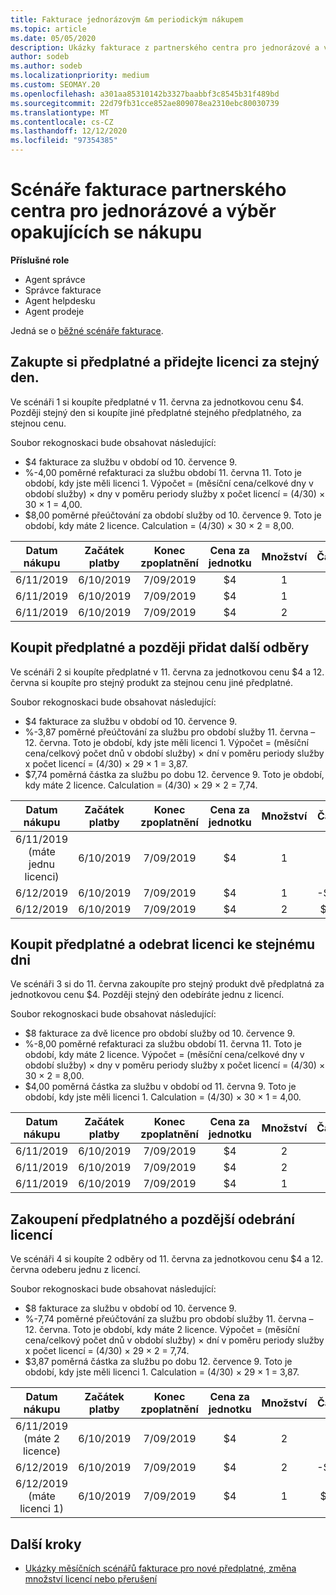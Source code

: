 ```yaml
---
title: Fakturace jednorázovým &m periodickým nákupem
ms.topic: article
ms.date: 05/05/2020
description: Ukázky fakturace z partnerského centra pro jednorázové a výběr opakujících se nákupu – při nákupu předplatných můžete přidat další předplatná, přidat nebo odebrat licence.
author: sodeb
ms.author: sodeb
ms.localizationpriority: medium
ms.custom: SEOMAY.20
ms.openlocfilehash: a301aa85310142b3327baabbf3c8545b31f489bd
ms.sourcegitcommit: 22d79fb31cce852ae809078ea2310ebc80030739
ms.translationtype: MT
ms.contentlocale: cs-CZ
ms.lasthandoff: 12/12/2020
ms.locfileid: "97354385"
---
```

# <a name="partner-center-billing-scenarios-for-one-time-and-select-recurring-purchases"></a>Scénáře fakturace partnerského centra pro jednorázové a výběr opakujících se nákupu

**Příslušné role**

- Agent správce
- Správce fakturace
- Agent helpdesku
- Agent prodeje

Jedná se o [běžné scénáře fakturace](common-billing-scenarios.md). 

## <a name="purchase-a-subscription-and-add-a-license-on-the-same-day"></a>Zakupte si předplatné a přidejte licenci za stejný den.

Ve scénáři 1 si koupíte předplatné v 11. června za jednotkovou cenu $4. Později stejný den si koupíte jiné předplatné stejného předplatného, za stejnou cenu.

Soubor rekognoskaci bude obsahovat následující:

- $4 fakturace za službu v období od 10. července 9.
- %-4,00 poměrné refakturaci za službu období 11. června 11. Toto je období, kdy jste měli licenci 1. Výpočet = (měsíční cena/celkové dny v období služby) × dny v poměru periody služby x počet licencí = (4/30) × 30 × 1 = 4,00.
- $8,00 poměrné přeúčtování za období služby od 10. července 9. Toto je období, kdy máte 2 licence. Calculation = (4/30) × 30 × 2 = 8,00.

|**Datum nákupu**   |**Začátek platby** |**Konec zpoplatnění**  |**Cena za jednotku**  |**Množství**  |**Částka** |**Typ poplatku** |
|:------:|:------:|:------:|:------:|:------:|:------:|:-----:|
|6/11/2019      |6/10/2019   |7/09/2019         |$4                |1                 |$4            |Nová         |
|6/11/2019     | 6/10/2019    |7/09/2019        |$4        |1        | -$4       |addQuantity           |
|6/11/2019     | 6/10/2019    |7/09/2019        |$4        | 2      |$8         |addQuantity           |

## <a name="purchase-a-subscription-and-add-more-subscriptions-later"></a>Koupit předplatné a později přidat další odběry

Ve scénáři 2 si koupíte předplatné v 11. června za jednotkovou cenu $4 a 12. června si koupíte pro stejný produkt za stejnou cenu jiné předplatné.

Soubor rekognoskaci bude obsahovat následující:

- $4 fakturace za službu v období od 10. července 9.
- %-3,87 poměrné přeúčtování za službu pro období služby 11. června – 12. června. Toto je období, kdy jste měli licenci 1. Výpočet = (měsíční cena/celkový počet dnů v období služby) × dní v poměru periody služby x počet licencí = (4/30) × 29 × 1 = 3,87.
- $7,74 poměrná částka za službu po dobu 12. července 9. Toto je období, kdy máte 2 licence. Calculation = (4/30) × 29 × 2 = 7,74.

|**Datum nákupu**   |**Začátek platby** |**Konec zpoplatnění**  |**Cena za jednotku**  |**Množství**  |**Částka** |**Typ poplatku** |
|:------:|:------:|:------:|:------:|:------:|:------:|:-----:|
|6/11/2019 (máte jednu licenci)     |6/10/2019   |7/09/2019         |$4         |1        |$4            |Nová         |
|6/12/2019     | 6/10/2019    |7/09/2019        |$4        |1        | -$3,87       |addQuantity           |
|6/12/2019     | 6/10/2019    |7/09/2019        |$4        | 2      |$7,74       |addQuantity           |

## <a name="purchase-a-subscription-and-remove-a-license-on-the-same-day"></a>Koupit předplatné a odebrat licenci ke stejnému dni

Ve scénáři 3 si do 11. června zakoupíte pro stejný produkt dvě předplatná za jednotkovou cenu $4. Později stejný den odebíráte jednu z licencí.  

Soubor rekognoskaci bude obsahovat následující:

- $8 fakturace za dvě licence pro období služby od 10. července 9.
- %-8,00 poměrné refakturaci za službu období 11. června 11. Toto je období, kdy máte 2 licence. Výpočet = (měsíční cena/celkové dny v období služby) × dny v poměru periody služby x počet licencí = (4/30) × 30 × 2 = 8,00.
- $4,00 poměrná částka za službu v období od 11. června 9. Toto je období, kdy jste měli licenci 1. Calculation = (4/30) × 30 × 1 = 4,00.

|**Datum nákupu**   |**Začátek platby** |**Konec zpoplatnění**  |**Cena za jednotku**  |**Množství**  |**Částka** |**Typ poplatku** |
|:------:|:------:|:------:|:------:|:------:|:------:|:-----:|
|6/11/2019      |6/10/2019   |7/09/2019         |$4                |2                 |$8            |Nová         |
|6/11/2019     | 6/10/2019    |7/09/2019        |$4        |2        | -$8       |removeQuantity           |
|6/11/2019     | 6/10/2019    |7/09/2019        |$4        | 1      |$4         |removeQuantity           |

## <a name="purchase-a-subscription-and-remove-licenses-later"></a>Zakoupení předplatného a pozdější odebrání licencí

Ve scénáři 4 si koupíte 2 odběry od 11. června za jednotkovou cenu $4 a 12. června odeberu jednu z licencí.

Soubor rekognoskaci bude obsahovat následující:

- $8 fakturace za službu v období od 10. července 9.
- %-7,74 poměrné přeúčtování za službu pro období služby 11. června – 12. června. Toto je období, kdy máte 2 licence. Výpočet = (měsíční cena/celkový počet dnů v období služby) × dní v poměru periody služby x počet licencí = (4/30) × 29 × 2 = 7,74.
- $3,87 poměrná částka za službu po dobu 12. července 9. Toto je období, kdy jste měli licenci 1. Calculation = (4/30) × 29 × 1 = 3,87.

|**Datum nákupu**   |**Začátek platby** |**Konec zpoplatnění**  |**Cena za jednotku**  |**Množství**  |**Částka** |**Typ poplatku** |
|:------:|:------:|:------:|:------:|:------:|:------:|:-----:|
|6/11/2019 (máte 2 licence)     |6/10/2019   |7/09/2019         |$4         |2        |$8       |Nová       |
|6/12/2019     | 6/10/2019    |7/09/2019        |$4        |2        | -$7,74       |removeQuantity           |
|6/12/2019 (máte licenci 1)    | 6/10/2019    |7/09/2019   |$4    |1      |$3,87    |removeQuantity |

## <a name="next-steps"></a>Další kroky

- [Ukázky měsíčních scénářů fakturace pro nové předplatné, změna množství licencí nebo přerušení](common-billing-scenarios-monthly.md)